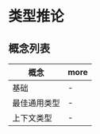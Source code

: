 # 类型推论

## 概念列表

| 概念         | more |
| ------------ | ---- |
| 基础         | -    |
| 最佳通用类型 | -    |
| 上下文类型   | -    |
